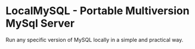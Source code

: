 # LocalMySQL - Portable Multiversion MySql Server

Run any specific version of MySQL locally in a simple and practical way.
